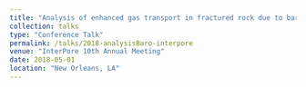 ```yaml
---
title: "Analysis of enhanced gas transport in fractured rock due to barometric pressure variations"
collection: talks
type: "Conference Talk"
permalink: /talks/2018-analysisBaro-interpore
venue: "InterPore 10th Annual Meeting"
date: 2018-05-01
location: "New Orleans, LA"
---
```


<!-- This is a description of your conference proceedings talk, note the different field in type. You can put anything in this field. -->





